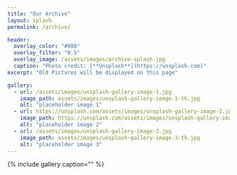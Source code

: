 ```yaml
---
title: "Our Archive"
layout: splash
permalink: /archive/

header:
  overlay_color: "#000"
  overlay_filter: "0.5"
  overlay_image: /assets/images/archive-splash.jpg
  caption: "Photo credit: [**Unsplash**](https://unsplash.com)"
excerpt: "Old Pictures will be displayed on this page"

gallery:
  - url: /assets/images/unsplash-gallery-image-1.jpg
    image_path: assets/images/unsplash-gallery-image-1-th.jpg
    alt: "placeholder image 1"
  - url: https://unsplash.com/assets/images/unsplash-gallery-image-2.jpg
    image_path: https://unsplash.com/assets/images/unsplash-gallery-image-2.jpg
    alt: "placeholder image 2"
  - url: /assets/images/unsplash-gallery-image-3.jpg
    image_path: assets/images/unsplash-gallery-image-3-th.jpg
    alt: "placeholder image 3"
---
```


   {% include gallery caption="" %}
